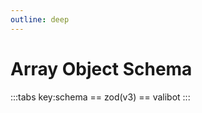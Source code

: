```yaml
---
outline: deep
---
```


<script setup lang="ts">
import TabZod from './TabZod.vue'
import TabValibot from './TabValibot.vue'
</script>

# Array Object Schema

:::tabs key:schema
== zod(v3)
<TabZod></TabZod>
== valibot
<TabValibot></TabValibot>
:::
